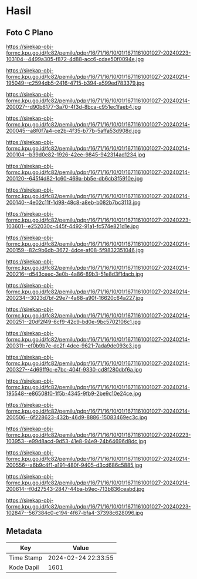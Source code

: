 # Hasil

## Foto C Plano

https://sirekap-obj-formc.kpu.go.id/fc82/pemilu/pdpr/16/71/16/10/01/1671161001027-20240223-103104--4499a305-f872-4d88-acc6-cdae50f0094e.jpg

https://sirekap-obj-formc.kpu.go.id/fc82/pemilu/pdpr/16/71/16/10/01/1671161001027-20240214-195049--c2594db5-2416-4715-b394-a599ed783379.jpg

https://sirekap-obj-formc.kpu.go.id/fc82/pemilu/pdpr/16/71/16/10/01/1671161001027-20240214-200027--d90b6177-3a70-4f3d-8bca-c951ec1faeb4.jpg

https://sirekap-obj-formc.kpu.go.id/fc82/pemilu/pdpr/16/71/16/10/01/1671161001027-20240214-200045--a8f0f7a4-ce2b-4f35-b77b-5affa53d908d.jpg

https://sirekap-obj-formc.kpu.go.id/fc82/pemilu/pdpr/16/71/16/10/01/1671161001027-20240214-200104--b39d0e82-1926-42ee-9845-942314ad1234.jpg

https://sirekap-obj-formc.kpu.go.id/fc82/pemilu/pdpr/16/71/16/10/01/1671161001027-20240214-200120--645f4d82-1c60-469a-bb5e-db6cb3f5910e.jpg

https://sirekap-obj-formc.kpu.go.id/fc82/pemilu/pdpr/16/71/16/10/01/1671161001027-20240214-200140--4e02c11f-1d98-48c8-a8eb-b082b7bc3113.jpg

https://sirekap-obj-formc.kpu.go.id/fc82/pemilu/pdpr/16/71/16/10/01/1671161001027-20240223-103601--e252030c-445f-4492-91a1-fc574e821d1e.jpg

https://sirekap-obj-formc.kpu.go.id/fc82/pemilu/pdpr/16/71/16/10/01/1671161001027-20240214-200159--82c9b6db-3672-4dce-af08-5f9832351046.jpg

https://sirekap-obj-formc.kpu.go.id/fc82/pemilu/pdpr/16/71/16/10/01/1671161001027-20240214-200216--d543ceec-3e0b-4a86-89b3-51e8d3f1dacb.jpg

https://sirekap-obj-formc.kpu.go.id/fc82/pemilu/pdpr/16/71/16/10/01/1671161001027-20240214-200234--3023d7bf-29e7-4a68-a90f-16620c64a227.jpg

https://sirekap-obj-formc.kpu.go.id/fc82/pemilu/pdpr/16/71/16/10/01/1671161001027-20240214-200251--20df2f49-6cf9-42c9-bd0e-9bc5702106c1.jpg

https://sirekap-obj-formc.kpu.go.id/fc82/pemilu/pdpr/16/71/16/10/01/1671161001027-20240214-200311--ef0b9b7e-dc2f-4dce-9621-7ada9de093c3.jpg

https://sirekap-obj-formc.kpu.go.id/fc82/pemilu/pdpr/16/71/16/10/01/1671161001027-20240214-200327--4d69ff9c-e7bc-404f-9330-cd8f280dbf6a.jpg

https://sirekap-obj-formc.kpu.go.id/fc82/pemilu/pdpr/16/71/16/10/01/1671161001027-20240214-195548--e86508f0-1f5b-4345-9fb9-2be9c10e24ce.jpg

https://sirekap-obj-formc.kpu.go.id/fc82/pemilu/pdpr/16/71/16/10/01/1671161001027-20240214-200506--6f228623-432b-46d9-8886-15083469ec3c.jpg

https://sirekap-obj-formc.kpu.go.id/fc82/pemilu/pdpr/16/71/16/10/01/1671161001027-20240223-103953--e99d8acd-9d53-41e8-94e9-24b64696d8dc.jpg

https://sirekap-obj-formc.kpu.go.id/fc82/pemilu/pdpr/16/71/16/10/01/1671161001027-20240214-200556--a6b9c4f1-a191-480f-9405-d3cd686c5885.jpg

https://sirekap-obj-formc.kpu.go.id/fc82/pemilu/pdpr/16/71/16/10/01/1671161001027-20240214-200614--f0d27543-2847-44ba-b9ec-713b836ceabd.jpg

https://sirekap-obj-formc.kpu.go.id/fc82/pemilu/pdpr/16/71/16/10/01/1671161001027-20240223-102847--567384c0-c194-4f67-bfa4-37398c628096.jpg


## Metadata

| Key        | Value               |
| ---------- | ------------------- |
| Time Stamp | 2024-02-24 22:33:55 |
| Kode Dapil | 1601                |



